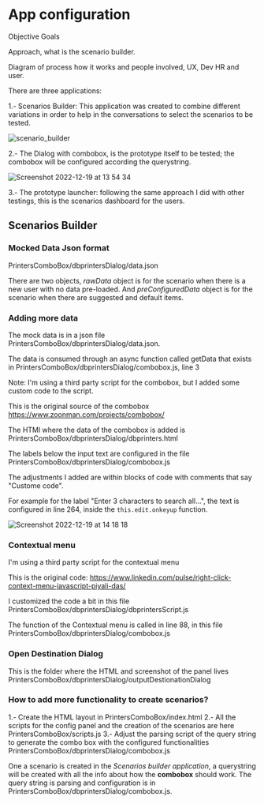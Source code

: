 # App configuration

Objective
Goals

Approach, what is the scenario builder.

Diagram of process how it works and people involved, UX, Dev HR and user.


There are three applications:

1.- Scenarios Builder: This application was created to combine different variations in order to help in the conversations to select the scenarios to be tested.

![scenario_builder](https://user-images.githubusercontent.com/79478801/208508838-87f012ec-53a9-4a3e-ba9f-243a8b6985b8.png)


2.- The Dialog with combobox, is the prototype itself to be tested; the combobox will be configured according the querystring.

![Screenshot 2022-12-19 at 13 54 34](https://user-images.githubusercontent.com/79478801/208508944-aff3e598-238f-442f-8c45-1e81c58b4f16.png)


3.- The prototype launcher: following the same approach I did with other testings, this is the scenarios dashboard for the users.


## Scenarios Builder

### Mocked Data Json format
PrintersComboBox/dbprintersDialog/data.json

There are two objects, *rawData* object is for the scenario when there is a new user with no data pre-loaded. And *preConfiguredData* object is for the scenario when there are suggested and default items.


### Adding more data

The mock data is in a json file PrintersComboBox/dbprintersDialog/data.json.

The data is consumed through an async function called getData that exists in PrintersComboBox/dbprintersDialog/combobox.js, line 3

Note: I'm using a third party script for the combobox, but I added some custom code to the script.

This is the original source of the combobox https://www.zoonman.com/projects/combobox/

The HTMl where the data of the combobox is added is PrintersComboBox/dbprintersDialog/dbprinters.html

The labels below the input text are configured in the file PrintersComboBox/dbprintersDialog/combobox.js

The adjustments I added are within blocks of code with comments that say "Custome code".

For example for the label "Enter 3 characters to search all...", the text is configured in line 264, inside the `this.edit.onkeyup` function.

![Screenshot 2022-12-19 at 14 18 18](https://user-images.githubusercontent.com/79478801/208513934-016e1d42-7057-4f23-9b72-8879cd517f62.png)



### Contextual menu
I'm using a third party script for the contextual menu

This is the original code:
https://www.linkedin.com/pulse/right-click-context-menu-javascript-piyali-das/

I customized the code a bit in this file  PrintersComboBox/dbprintersDialog/dbprintersScript.js

The function of the Contextual menu is called in line 88, in this file PrintersComboBox/dbprintersDialog/combobox.js

### Open Destination Dialog 
This is the folder where the HTML and screenshot of the panel lives PrintersComboBox/dbprintersDialog/outputDestionationDialog

### How to add more functionality to create scenarios?
1.- Create the HTML layout in PrintersComboBox/index.html
2.- All the scripts for the config panel and the creation of the scenarios are here PrintersComboBox/scripts.js
3.- Adjust the parsing script of the query string to generate the combo box with the configured functionalities PrintersComboBox/dbprintersDialog/combobox.js

One a scenario is created in the *Scenarios builder application*, a querystring will be created with all the info about how the **combobox** should work.
The query string is parsing and configuration is in PrintersComboBox/dbprintersDialog/combobox.js.














